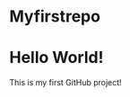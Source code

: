 # Myfirstrepo
<body>
  <h1>Hello World!</h1>
  <p>This is my first GitHub project!</p>
</body>
</html>
